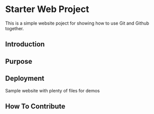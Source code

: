 # Starter Web Project

This is a simple website poject for showing how to use Git and Github together.

## Introduction

## Purpose

## Deployment

Sample website with plenty of files for demos

## How To Contribute